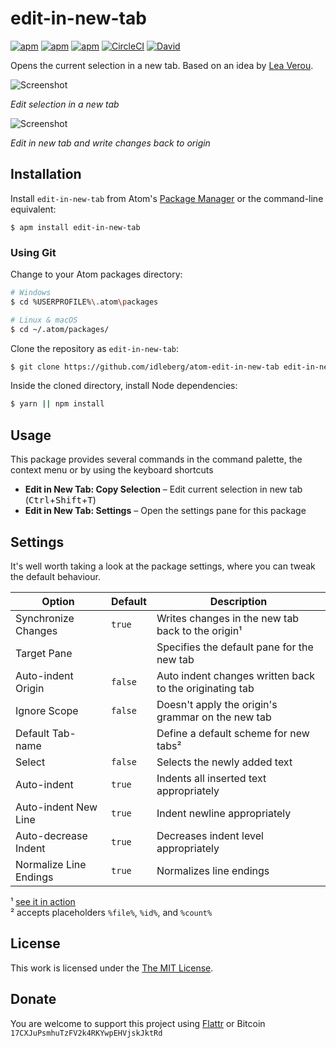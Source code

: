 # edit-in-new-tab

[![apm](https://flat.badgen.net/apm/license/edit-in-new-tab)](https://atom.io/packages/edit-in-new-tab)
[![apm](https://flat.badgen.net/apm/v/edit-in-new-tab)](https://atom.io/packages/edit-in-new-tab)
[![apm](https://flat.badgen.net/apm/dl/edit-in-new-tab)](https://atom.io/packages/edit-in-new-tab)
[![CircleCI](https://flat.badgen.net/circleci/github/idleberg/atom-edit-in-new-tab)](https://circleci.com/gh/idleberg/atom-edit-in-new-tab)
[![David](https://flat.badgen.net/david/dep/idleberg/atom-edit-in-new-tab)](https://david-dm.org/idleberg/atom-edit-in-new-tab)

Opens the current selection in a new tab. Based on an idea by [Lea Verou](https://twitter.com/LeaVerou/status/807287092493553665).

![Screenshot](https://raw.github.com/idleberg/atom-edit-in-new-tab/master/screenshot-1.gif)

*Edit selection in a new tab*

![Screenshot](https://raw.github.com/idleberg/atom-edit-in-new-tab/master/screenshot-2.gif)

*Edit in new tab and write changes back to origin*

## Installation

Install `edit-in-new-tab` from Atom's [Package Manager](http://flight-manual.atom.io/using-atom/sections/atom-packages/) or the command-line equivalent:

`$ apm install edit-in-new-tab`

### Using Git

Change to your Atom packages directory:

```bash
# Windows
$ cd %USERPROFILE%\.atom\packages

# Linux & macOS
$ cd ~/.atom/packages/
```

Clone the repository as `edit-in-new-tab`:

```bash
$ git clone https://github.com/idleberg/atom-edit-in-new-tab edit-in-new-tab
```

Inside the cloned directory, install Node dependencies:

```bash
$ yarn || npm install
```

## Usage

This package provides several commands in the command palette, the context menu or by using the keyboard shortcuts

* **Edit in New Tab: Copy Selection** – Edit current selection in new tab (<kbd>Ctrl</kbd>+<kbd>Shift</kbd>+<kbd>T</kbd>) 
* **Edit in New Tab: Settings** – Open the settings pane for this package

## Settings

It's well worth taking a look at the package settings, where you can tweak the default behaviour.

Option                 | Default | Description
-----------------------|---------|--------------------------------------------------------
Synchronize Changes    | `true`  | Writes changes in the new tab back to the origin¹
Target Pane            |         | Specifies the default pane for the new tab
Auto-indent Origin     | `false` | Auto indent changes written back to the originating tab
Ignore Scope           | `false` | Doesn't apply the origin's grammar on the new tab
Default Tab-name       |         | Define a default scheme for new tabs²
Select                 | `false` | Selects the newly added text
Auto-indent            | `true`  | Indents all inserted text appropriately
Auto-indent New Line   | `true`  | Indent newline appropriately
Auto-decrease Indent   | `true`  | Decreases indent level appropriately
Normalize Line Endings | `true`  | Normalizes line endings 

¹ [see it in action](https://twitter.com/idleberg/status/822193943362359297)  
² accepts placeholders `%file%`, `%id%`, and `%count%`  

## License

This work is licensed under the [The MIT License](LICENSE.md).

## Donate

You are welcome to support this project using [Flattr](https://flattr.com/submit/auto?user_id=idleberg&url=https://github.com/idleberg/atom-edit-in-new-tab) or Bitcoin `17CXJuPsmhuTzFV2k4RKYwpEHVjskJktRd`
